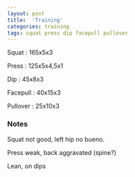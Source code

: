 ```yaml
---
layout: post
title:  'Training'
categories: training
tags: squat press dip facepull pullover
---
```


Squat       :   165x5x3

Press       :   125x5x4,5x1

Dip         :   45x8x3

Facepull    :   40x15x3

Pullover    :   25x10x3

### Notes

Squat not good, left hip no bueno.

Press weak, back aggravated (spine?)

Lean, on dips
